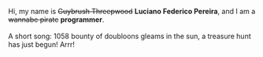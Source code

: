 Hi, my name is ~~Guybrush Threepwood~~ **Luciano Federico Pereira**, and I am a ~~wannabe pirate~~ **programmer**.<br><br>A short song: 1058 bounty of doubloons gleams in the sun, a treasure hunt has just begun! Arrr!
